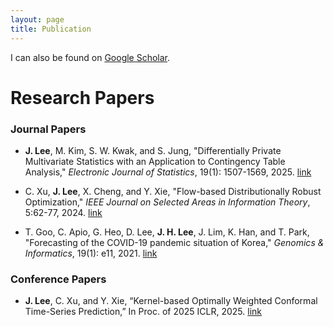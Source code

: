 ```yaml
---
layout: page
title: Publication
---
```



I can also be found on [Google Scholar](https://scholar.google.com/citations?user=EsjYazMAAAAJ).


# Research Papers

### Journal Papers

- **J. Lee**, M. Kim, S. W. Kwak, and S. Jung, "Differentially Private Multivariate Statistics with an Application to Contingency Table Analysis," _Electronic Journal of Statistics_, 19(1): 1507-1569, 2025. [link](https://projecteuclid.org/journals/electronic-journal-of-statistics/volume-19/issue-1/Differentially-private-multivariate-statistics-with-an-application-to-contingency-table/10.1214/25-EJS2368.full)

- C. Xu, **J. Lee**, X. Cheng, and Y. Xie, "Flow-based Distributionally Robust Optimization," _IEEE Journal on Selected Areas in Information Theory_, 5:62-77, 2024. [link](https://ieeexplore.ieee.org/abstract/document/10445713?casa_token=2bxKzkXh1vYAAAAA:tbcUQD8JZkbJjrrjOy_7cd97AGztOdHaScVT9qZU7VrOMnqNedEhCJj4uyBUOWJgNx3AQzvz)

- T. Goo, C. Apio, G. Heo, D. Lee, **J. H. Lee**, J. Lim, K. Han, and T. Park, "Forecasting of the COVID-19 pandemic situation of Korea," _Genomics & Informatics_, 19(1): e11, 2021. [link](https://pmc.ncbi.nlm.nih.gov/articles/PMC8042305/)

### Conference Papers

- **J. Lee**, C. Xu, and Y. Xie, “Kernel-based Optimally Weighted Conformal Time-Series Prediction,” In Proc. of 2025 ICLR, 2025. [link](https://openreview.net/forum?id=oP7arLOWix)
